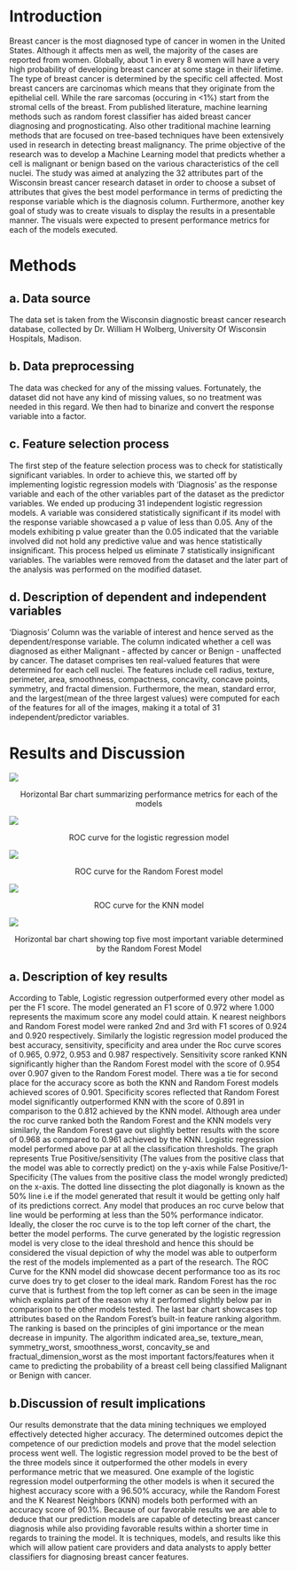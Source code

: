 # Introduction
Breast cancer is the most diagnosed type of cancer in women in the United States. Although it affects men as well, the majority of the cases are reported from women. Globally, about 1 in every 8 women will have a very high probability of developing breast cancer at some stage in their lifetime. The type of breast cancer is determined by the specific cell affected. Most breast cancers are carcinomas which means that they originate  from the epithelial cell. While the rare sarcomas (occuring in <1%) start from the stromal cells of the breast. From published literature, machine learning methods such as random forest classifier has aided breast cancer diagnosing and prognosticating. Also other traditional machine learning methods that are focused on tree-based techniques have been extensively used in research in detecting breast malignancy.
The prime objective of the research was to develop a Machine Learning model that predicts whether a cell is malignant or benign based on the various characteristics of the cell nuclei. The study was aimed at analyzing the 32 attributes part of the Wisconsin breast cancer research dataset in order to choose a subset of attributes that gives the best model performance in terms of predicting the response variable which is the diagnosis column. Furthermore, another key goal of study was to create visuals to display the results in a presentable manner. The visuals were expected to present performance metrics for each of the models executed. 

# Methods
## a. Data source
The data set is taken from the Wisconsin diagnostic breast cancer research database, collected by Dr. William H Wolberg, University Of Wisconsin Hospitals, Madison. 
## b. Data preprocessing
The data was checked for any of the missing values. Fortunately, the dataset did not have any kind of missing values, so no treatment was needed in this regard. We then had to binarize and convert the response variable into a factor. 
##  c. Feature selection process
The first step of the feature selection process was to check for statistically significant variables. In order to achieve this, we started off by implementing logistic regression models with ‘Diagnosis’ as the response variable and each of the other variables part of the dataset as the predictor variables. We ended up producing 31 independent logistic regression models. A variable was considered statistically significant if its model with the response variable showcased a p value of less than 0.05. Any of the models exhibiting p value greater than the 0.05  indicated that the variable involved did not hold any predictive value and was hence statistically insignificant. This process helped us eliminate 7 statistically insignificant variables. The variables were removed from the dataset and the later part of the analysis was performed on the modified dataset. 
## d.	Description of dependent and independent variables
‘Diagnosis’ Column was the variable of interest and hence served as the dependent/response variable. The column indicated whether a cell was diagnosed as either Malignant - affected by cancer or Benign - unaffected by cancer. The dataset comprises ten real-valued features that were determined for each cell nuclei. The features include cell radius, texture, perimeter, area, smoothness, compactness, concavity, concave points, symmetry, and fractal dimension. Furthermore, the mean, standard error, and the largest(mean of the three largest values) were computed for each of the features for all of the images, making it a total of 31 independent/predictor variables. 

# Results and Discussion

![](performance_comparisions.png)
<p align="center">Horizontal Bar chart summarizing performance metrics for each of the models </p>

![](roc_logistic_reg.jpeg)
<p align="center">ROC curve for the logistic regression model </p>

![](rf_auc.png)
<p align="center">ROC curve for the Random Forest model </p>

![](roc_knn.jpeg)
<p align="center">ROC curve for the KNN model </p>

![](rf_importance_var.jpeg)
<p align="center">Horizontal bar chart showing top five most important variable determined by the Random Forest Model</p>



## a. Description of key results
According to Table, Logistic regression outperformed every other model as per the F1 score. The model generated an F1 score of 0.972 where 1.000 represents the maximum score any model could attain. K nearest neighbors  and Random Forest model were ranked 2nd and 3rd with F1 scores of 0.924 and 0.920 respectively. Similarly the logistic regression model produced the best accuracy, sensitivity, specificity and area under the Roc curve scores of 0.965, 0.972, 0.953 and 0.987 respectively. Sensitivity score ranked KNN significantly higher than the Random Forest model with the score of 0.954 over 0.907 given to the Random Forest model. There was a tie for second place for the accuracy score as both the KNN and Random Forest models achieved scores of 0.901. Specificity scores reflected that Random Forest model significantly outperformed KNN with the score of 0.891 in comparison to the 0.812 achieved by the KNN model. Although area under the roc curve ranked both the Random Forest and the KNN models very similarly, the Random Forest gave out slightly better results with the score of 0.968 as compared to 0.961 achieved by the KNN.
Logistic regression model performed above par at all the classification thresholds. The graph represents True Positive/sensitivity (The values from the positive class that the model was able to correctly predict) on the y-axis while False Positive/1-Specificity (The values from the positive class the model wrongly predicted) on the x-axis. The dotted line dissecting the plot diagonally is known as the 50% line i.e if the model generated that result it would be getting only half of its predictions correct. Any model that produces an roc curve below that line would be performing at less than the 50% performance indicator. Ideally, the closer the roc curve is to the top left corner of the chart, the better the model performs. The curve generated by the logistic regression model is very close to the ideal threshold and hence this should be considered the visual depiction of why the model was able to outperform the rest of the models implemented as a part of the research.  The ROC Curve for the KNN model did showcase decent performance too as its roc curve does try to get closer to the ideal mark. Random Forest has the roc curve that is furthest from the top left corner as can be seen in the image which explains part of the reason why it performed slightly below par in comparison to the other models tested. 
The last bar chart showcases top attributes based on the Random Forest’s built-in feature ranking algorithm. The ranking is based on the principles of gini importance or the mean decrease in impunity. The algorithm indicated area_se, texture_mean, symmetry_worst, smoothness_worst, concavity_se and fractual_dimension_worst as the most important factors/features when it came to predicting the probability of a breast cell being classified Malignant or Benign with cancer. 

## b.Discussion of result implications
Our results demonstrate that the data mining techniques we employed effectively detected higher accuracy. The determined outcomes depict the competence of our prediction models and prove that the model selection process went well. The logistic regression model proved to be the best of the three models since it outperformed the other models in every performance metric that we measured. One example of the logistic regression model outperforming the other models is when it secured the highest accuracy score with a 96.50% accuracy, while the Random Forest and the K Nearest Neighbors (KNN) models both performed with an accuracy score of 90.1%. Because of our favorable results we are able to deduce that our prediction models are capable of detecting breast cancer diagnosis while also providing favorable results within a shorter time in regards to training the model. It is techniques, models, and results like this which will allow patient care providers and data analysts to apply better classifiers for diagnosing breast cancer features. 

